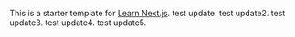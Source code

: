 This is a starter template for [Learn Next.js](https://nextjs.org/learn).
test update.
test update2.
test update3.
test update4.
test update5.
